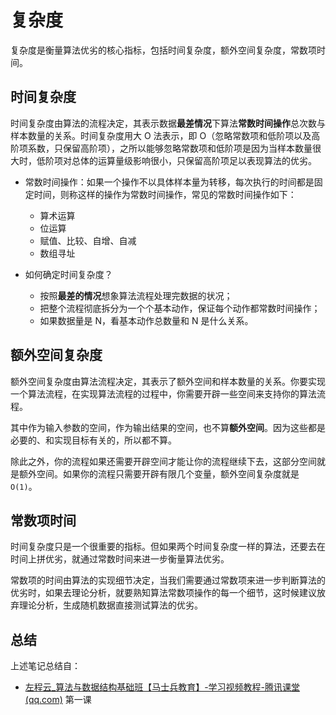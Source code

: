 # 复杂度

复杂度是衡量算法优劣的核心指标，包括时间复杂度，额外空间复杂度，常数项时间。

## 时间复杂度

时间复杂度由算法的流程决定，其表示数据**最差情况**下算法**常数时间操作**总次数与样本数量的关系。时间复杂度用大 O 法表示，即 O（忽略常数项和低阶项以及高阶项系数，只保留高阶项），之所以能够忽略常数项和低阶项是因为当样本数量很大时，低阶项对总体的运算量级影响很小，只保留高阶项足以表现算法的优劣。

- 常数时间操作：如果一个操作不以具体样本量为转移，每次执行的时间都是固定时间，则称这样的操作为常数时间操作，常见的常数时间操作如下：
  - 算术运算
  - 位运算
  - 赋值、比较、自增、自减
  - 数组寻址

- 如何确定时间复杂度？
  - 按照**最差的情况**想象算法流程处理完数据的状况；
  - 把整个流程彻底拆分为一个个基本动作，保证每个动作都常数时间操作；
  - 如果数据量是 N，看基本动作总数量和 N 是什么关系。

## 额外空间复杂度

额外空间复杂度由算法流程决定，其表示了额外空间和样本数量的关系。你要实现一个算法流程，在实现算法流程的过程中，你需要开辟一些空间来支持你的算法流程。

其中作为输入参数的空间，作为输出结果的空间，也不算**额外空间**。因为这些都是必要的、和实现目标有关的，所以都不算。

除此之外，你的流程如果还需要开辟空间才能让你的流程继续下去，这部分空间就是额外空间。如果你的流程只需要开辟有限几个变量，额外空间复杂度就是`O(1)`。

## 常数项时间

时间复杂度只是一个很重要的指标。但如果两个时间复杂度一样的算法，还要去在时间上拼优劣，就通过常数时间来进一步衡量算法优劣。

常数项的时间由算法的实现细节决定，当我们需要通过常数项来进一步判断算法的优劣时，如果去理论分析，就要熟知算法常数项操作的每一个细节，这时候建议放弃理论分析，生成随机数据直接测试算法的优劣。

## 总结

上述笔记总结自：

- [左程云_算法与数据结构基础班【马士兵教育】-学习视频教程-腾讯课堂 (qq.com)](https://ke.qq.com/course/2145184?tuin=b09cbb87) 第一课

